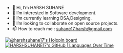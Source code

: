 - 👋 Hi, I’m HARSH SUHANE
- 👀 I’m interested in Software development.
- 🌱 I’m currently learning DSA,Designing.
- 💞️ I’m looking to collaborate on open source projects.
- 📫 How to reach me : suhane17.harsh@gmail.com

<!---
HARSHSUHANE17/HARSHSUHANE17 is a ✨ special ✨ repository because its `README.md` (this file) appears on your GitHub profile.
You can click the Preview link to take a look at your changes.
--->
[![@harshsuhane17's Holopin board](https://holopin.me/harshsuhane17)](https://holopin.io/@harshsuhane17)
[![HARSHSUHANE17's GitHub | Languages Over Time](https://stats.quine.sh/HARSHSUHANE17/languages-over-time?theme=light)](https://quine.sh)
